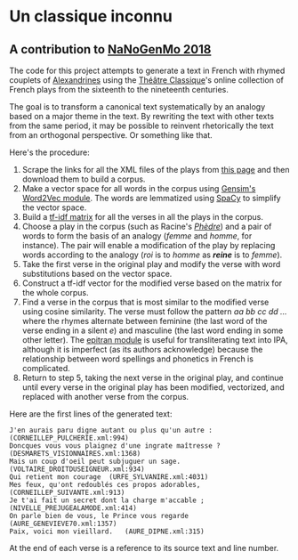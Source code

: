 # Un classique inconnu

## A contribution to [NaNoGenMo 2018](https://github.com/NaNoGenMo/2018)

The code for this project attempts to generate a text in French with rhymed couplets of [Alexandrines](https://en.wikipedia.org/wiki/Alexandrine) using the [Théâtre Classique](http://www.theatre-classique.fr)'s online collection of French plays from the sixteenth to the nineteenth centuries.

The goal is to transform a canonical text systematically by an analogy based on a major theme in the text. By rewriting the text with other texts from the same period, it may be possible to reinvent rhetorically the text from an orthogonal perspective. Or something like that.

Here's the procedure:

1. Scrape the links for all the XML files of the plays from [this page](http://www.theatre-classique.fr/pages/programmes/PageEdition.php) and then download them to build a corpus.
2. Make a vector space for all words in the corpus using [Gensim's Word2Vec module](https://radimrehurek.com/gensim/models/word2vec.html). The words are lemmatized using [SpaCy](https://spacy.io) to simplify the vector space.
3. Build a [tf-idf matrix](https://scikit-learn.org/stable/modules/feature_extraction.html#tfidf-term-weighting) for all the verses in all the plays in the corpus.
4. Choose a play in the corpus (such as Racine's [_Phèdre_](http://www.theatre-classique.fr/pages/programmes/edition.php?t=../documents/RACINE_PHEDRE.xml)) and a pair of words to form the basis of an analogy (_femme_ and _homme_, for instance). The pair will enable a modification of the play by replacing words according to the analogy (_roi_ is to _homme_ as **_reine_** is to _femme_).
5. Take the first verse in the original play and modify the verse with word substitutions based on the vector space.
6. Construct a tf-idf vector for the modified verse based on the matrix for the whole corpus.
7. Find a verse in the corpus that is most similar to the modified verse using cosine similarity. The verse must follow the pattern _aa bb cc dd ..._ where the rhymes alternate between feminine (the last word of the verse ending in a silent _e_) and masculine (the last word ending in some other letter). The [epitran module](https://github.com/dmort27/epitran) is useful for transliterating text into IPA, although it is imperfect (as its authors acknowledge) because the relationship between word spellings and phonetics in French is complicated.
8. Return to step 5, taking the next verse in the original play, and continue until every verse in the original play has been modified, vectorized, and replaced with another verse from the corpus.

Here are the first lines of the generated text:

```
J'en aurais paru digne autant ou plus qu'un autre :  (CORNEILLEP_PULCHERIE.xml:994)
Doncques vous vous plaignez d'une ingrate maîtresse ?   (DESMARETS_VISIONNAIRES.xml:1368)
Mais un coup d'oeil peut subjuguer un sage.  (VOLTAIRE_DROITDUSEIGNEUR.xml:934)
Qui retient mon courage  (URFE_SYLVANIRE.xml:4031)
Mes feux, qu'ont redoublés ces propos adorables,  (CORNEILLEP_SUIVANTE.xml:913)
Je t'ai fait un secret dont la charge m'accable ;  (NIVELLE_PREJUGEALAMODE.xml:414)
On parle bien de vous, le Prince vous regarde   (AURE_GENEVIEVE70.xml:1357)
Paix, voici mon vieillard.   (AURE_DIPNE.xml:315)
```

At the end of each verse is a reference to its source text and line number.
